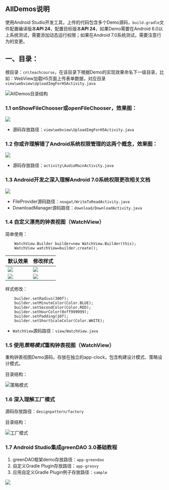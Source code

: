 ## AllDemos说明
使用Android Studio开发工具，上传的代码包含多个Demo源码，`build.gradle`文件配置编译版本**API 24**，配置目标版本**API 24**，如果Demo需要在Android 6.0以上系统测试，需要添加动态运行权限；如果在Android 7.0系统测试，需要注意行为的变更。

## 一、目录：
根目录：`cn\teachcourse`，在该目录下根据Demo的实现效果命名下一级目录，比如：WebView加载H5页面上传表单数据，对应目录`view\webview\UploadImgForH5Activity.java`

![AllDemos目录结构](screenshot/20170313173205.png)

### 1.1 onShowFileChooser或openFileChooser，效果图：
![](screenshot/201703131736.gif)

- 源码存放路径：`view\webview\UploadImgForH5Activity.java`

### 1.2 你或许理解错了Android系统权限管理的这两个概念，效果图：
![](screenshot/201703131740.gif)

- 源码存放路径：`activity\AudioMainActivity.java`

### 1.3 Android开发之深入理解Android 7.0系统权限更改相关文档
![](screenshot/201703131736.gif)

- FileProvider源码路径：`nougat/WriteToReadActivity.java`
- DownloadManager源码路径：`download/DownloadActivity.java`

### 1.4 自定义漂亮的钟表视图（WatchView） ###
简单使用：
```
    WatchView.Builder builder=new WatchView.Builder(this);
    WatchView watchView=builder.create();
```
| 默认效果 | 修改样式 |
| ----- | ----- |
| ![](screenshot/201704211514.gif) | ![](screenshot/201704211517.gif) |
| ![](screenshot/201704211515.gif) | ![](screenshot/201704211516.gif) |

样式修改：
```
    builder.setRadius(300f);
    builder.setMinuteColor(Color.BLUE);
    builder.setSecondColor(Color.RED);
    builder.setHourColor(0xff999999);
    builder.setPadding(10f);
    builder.setShortScaleColor(Color.WHITE);
```

- `WatchView`源码路径：`view/WatchView.java`

### 1.5 使用*策略模式*重构钟表视图（WatchView） ###
重构钟表视图Demo源码，存放在独立的app-clock，包含构建设计模式、策略设计模式。

目录结构：

![策略模式](screenshot/20170706102428.jpg)

### 1.6 深入理解工厂模式 ###
源码存放路径：`designpattern/factory`

目录结构：

![工厂模式](screenshot/20170804151154.jpg)

### 1.7 Android Studio集成greenDAO 3.0基础教程 ###
1. greenDAO框架demo存放路径：`app-greendao`
2. 自定义Gradle Plugin存放路径：`app-groovy`
3. 应用自定义Gradle Plugin例子存放路径：`sample`

![](screenshot/20170828160736.jpg)



